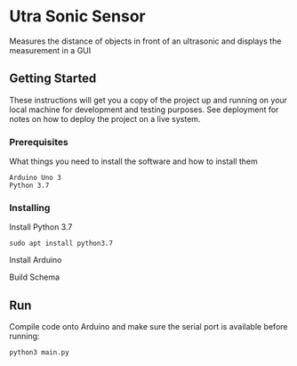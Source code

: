 # Utra Sonic Sensor

Measures the distance of objects in front of an ultrasonic and displays the measurement in a GUI

## Getting Started

These instructions will get you a copy of the project up and running on your local machine for development and testing purposes. See deployment for notes on how to deploy the project on a live system.

### Prerequisites

What things you need to install the software and how to install them

```
Arduino Uno 3
Python 3.7
```

### Installing

Install Python 3.7

```
sudo apt install python3.7
```

Install Arduino

Build Schema


## Run

Compile code onto Arduino and make sure the serial port is available before running:
```
python3 main.py
```


